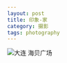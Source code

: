 ```yaml
---
layout: post                                   
title: 印象-家      
category: 摄影                                  
tags: photography                                    
---
```


![大连 海贝广场](http://7u2n3n.com1.z0.glb.clouddn.com/海贝广场.JPG)